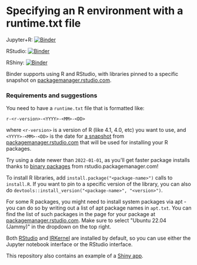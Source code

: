 # Specifying an R environment with a runtime.txt file

Jupyter+R: [![Binder](https://binderhub.rc.nectar.org.au/badge_logo.svg)](https://binderhub.rc.nectar.org.au/v2/gh/andybotting/r/master?filepath=index.ipynb)

RStudio: [![Binder](https://binderhub.rc.nectar.org.au/badge_logo.svg)](https://binderhub.rc.nectar.org.au/v2/gh/andybotting/r/master?urlpath=rstudio)

RShiny: [![Binder](https://binderhub.rc.nectar.org.au/badge_logo.svg)](https://binderhub.rc.nectar.org.au/v2/gh/andybotting/r/master?urlpath=shiny/bus-dashboard/)

Binder supports using R and RStudio, with libraries pinned to a specific
snapshot on [packagemanager.rstudio.com](https://packagemanager.rstudio.com/client/#/).

### Requirements and suggestions

You need to have a `runtime.txt` file that is formatted like:

```
r-<r-version>-<YYYY>-<MM>-<DD>
```

where `<r-version>` is a version of R (like 4.1, 4.0, etc) you want to use,
and `<YYYY>-<MM>-<DD>` is the date for [a snapshot](https://packagemanager.rstudio.com/client/#/repos/1/overview)
from [packagemanager.rstudio.com](https://packagemanager.rstudio.com) that will
be used for installing your R packages.

Try using a date newer than `2022-01-01`, as you'll get faster
package installs thanks to [binary packages](https://www.rstudio.com/blog/package-manager-v1-1-no-interruptions/)
from rstudio.packagemanager.com!

To install R libraries, add `install.package("<package-name>")` calls to
`install.R`. If you want to pin to a specific version of the library, you
can also do `devtools::install_version("<package-name>", "<version>")`.

For some R packages, you might need to install system packages via apt - you can
do so by writing out a list of apt package names in `apt.txt`. You can find
the list of such packages in the page for your package at
[packagemanager.rstudio.com](https://packagemanager.rstudio.com/client/#/). Make sure
to select "Ubuntu 22.04 (Jammy)" in the dropdown on the top right.

Both [RStudio](https://www.rstudio.com/) and [IRKernel](https://irkernel.github.io/)
are installed by default, so you can use either the Jupyter notebook interface or
the RStudio interface.

This repository also contains an example of a [Shiny app](https://github.com/andybotting/r/tree/master/bus-dashboard).
